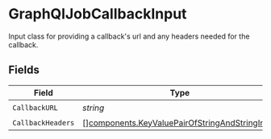# GraphQlJobCallbackInput

Input class for providing a callback's url and any headers needed for the callback.


## Fields

| Field                                                                                                            | Type                                                                                                             | Required                                                                                                         | Description                                                                                                      |
| ---------------------------------------------------------------------------------------------------------------- | ---------------------------------------------------------------------------------------------------------------- | ---------------------------------------------------------------------------------------------------------------- | ---------------------------------------------------------------------------------------------------------------- |
| `CallbackURL`                                                                                                    | *string*                                                                                                         | :heavy_check_mark:                                                                                               | N/A                                                                                                              |
| `CallbackHeaders`                                                                                                | [][components.KeyValuePairOfStringAndStringInput](../../models/components/keyvaluepairofstringandstringinput.md) | :heavy_minus_sign:                                                                                               | N/A                                                                                                              |